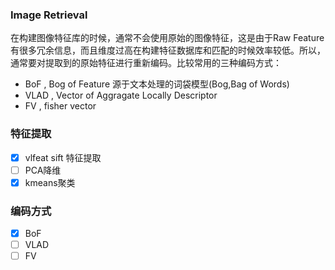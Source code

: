 ### Image Retrieval

在构建图像特征库的时候，通常不会使用原始的图像特征，这是由于Raw Feature有很多冗余信息，而且维度过高在构建特征数据库和匹配的时候效率较低。所以，通常要对提取到的原始特征进行重新编码。比较常用的三种编码方式：
- BoF , Bog of Feature 源于文本处理的词袋模型(Bog,Bag of Words)
- VLAD , Vector of Aggragate Locally Descriptor
- FV , fisher vector

### 特征提取
- [x] vlfeat sift 特征提取
- [ ] PCA降维
- [x] kmeans聚类

### 编码方式
- [x] BoF
- [ ] VLAD
- [ ] FV